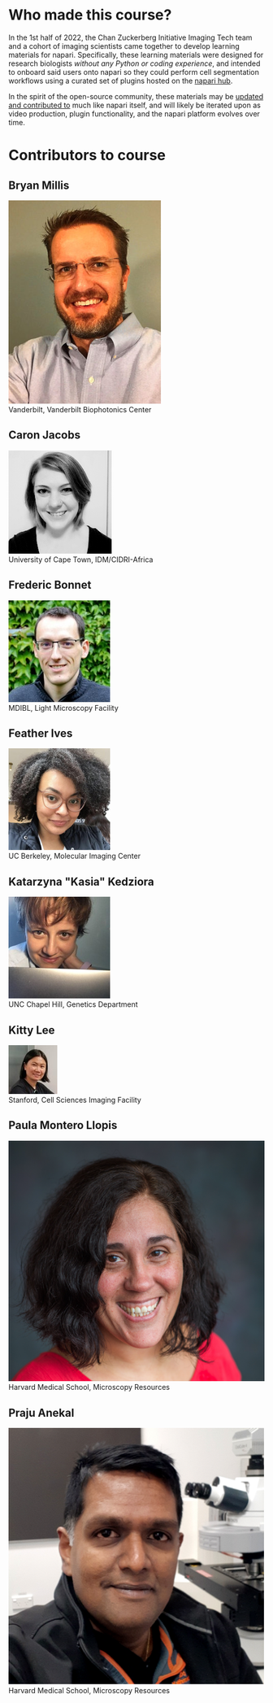 # Who made this course?

In the 1st half of 2022, the Chan Zuckerberg Initiative Imaging Tech team and a cohort of imaging scientists came together to develop learning materials for napari. Specifically, these learning materials were designed for research biologists *without any Python or coding experience*, and intended to onboard said users onto napari so they could perform cell segmentation workflows using a curated set of plugins hosted on the [napari hub](https://www.napari-hub.org).  

In the spirit of the open-source community, these materials may be [updated and contributed to](https://github.com/chanzuckerberg/napari-segmentation-workshop) much like napari itself, and will likely be iterated upon as video production, plugin functionality, and the napari platform evolves over time. 

# Contributors to course

## Bryan Millis
![Bryan Millis, Bravo Cohort](images/bryan.png)
<br>
Vanderbilt, Vanderbilt Biophotonics Center

## Caron Jacobs
![Caron Jacobs, Bravo Cohort](images/caron.png)
<br>
University of Cape Town, IDM/CIDRI-Africa

## Frederic Bonnet
![Frederic Bonnet, Bravo Cohort](images/frederic.png)
<br>
MDIBL, Light Microscopy Facility 

## Feather Ives
![Feather Ives, Bravo Cohort](images/feather.png)
<br>
UC Berkeley, Molecular Imaging Center

## Katarzyna "Kasia" Kedziora
![Katarzyna "Kasia" Kadziora, Bravo Cohort](images/kasia.png)
<br>
UNC Chapel Hill, Genetics Department

## Kitty Lee
![Kitty Lee, Bravo Cohort](images/kitty2.png)
<br>
Stanford, Cell Sciences Imaging Facility

## Paula Montero Llopis
![Paula Montero Llopis, Bravo Cohort](images/paula.png)
<br>
Harvard Medical School, Microscopy Resources

## Praju Anekal
![Praju Anekal, Bravo Cohort](images/praju.png)
<br>
Harvard Medical School, Microscopy Resources
